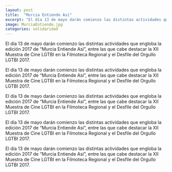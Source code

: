 ```yaml
---
layout: post
title:  "Murcia Entiende Así"
excerpt: "El día 13 de mayo darán comienzo las distintas actividades que engloba la edición 2017 de “Murcia Entiende Así”, entre las que cabe destacar la XII Muestra de Cine LGTBI en la Filmoteca Regional y el Desfile del Orgullo LGTBI 2017."
image: MurciaEntiende.jpg
categories: solidaridad
---
```

El día 13 de mayo darán comienzo las distintas actividades que engloba la edición 2017 de “Murcia Entiende Así”, entre las que cabe destacar la XII Muestra de Cine LGTBI en la Filmoteca Regional y el Desfile del Orgullo LGTBI 2017.

El día 13 de mayo darán comienzo las distintas actividades que engloba la edición 2017 de “Murcia Entiende Así”, entre las que cabe destacar la XII Muestra de Cine LGTBI en la Filmoteca Regional y el Desfile del Orgullo LGTBI 2017.

El día 13 de mayo darán comienzo las distintas actividades que engloba la edición 2017 de “Murcia Entiende Así”, entre las que cabe destacar la XII Muestra de Cine LGTBI en la Filmoteca Regional y el Desfile del Orgullo LGTBI 2017.

El día 13 de mayo darán comienzo las distintas actividades que engloba la edición 2017 de “Murcia Entiende Así”, entre las que cabe destacar la XII Muestra de Cine LGTBI en la Filmoteca Regional y el Desfile del Orgullo LGTBI 2017.

El día 13 de mayo darán comienzo las distintas actividades que engloba la edición 2017 de “Murcia Entiende Así”, entre las que cabe destacar la XII Muestra de Cine LGTBI en la Filmoteca Regional y el Desfile del Orgullo LGTBI 2017.

